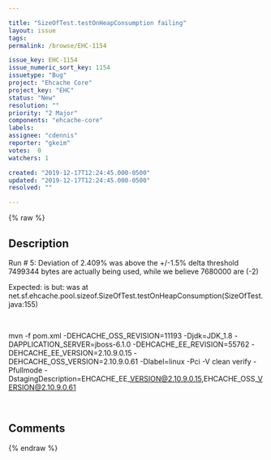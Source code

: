 ```yaml
---

title: "SizeOfTest.testOnHeapConsumption failing"
layout: issue
tags: 
permalink: /browse/EHC-1154

issue_key: EHC-1154
issue_numeric_sort_key: 1154
issuetype: "Bug"
project: "Ehcache Core"
project_key: "EHC"
status: "New"
resolution: ""
priority: "2 Major"
components: "ehcache-core"
labels: 
assignee: "cdennis"
reporter: "gkeim"
votes:  0
watchers: 1

created: "2019-12-17T12:24:45.000-0500"
updated: "2019-12-17T12:24:45.000-0500"
resolved: ""

---
```




{% raw %}



## Description

<div markdown="1" class="description">

Run # 5: Deviation of 2.409% was above the +/-1.5% delta threshold 
7499344 bytes are actually being used, while we believe 7680000 are (-2)


Expected: is <true>
 but: was <false>
 at net.sf.ehcache.pool.sizeof.SizeOfTest.testOnHeapConsumption(SizeOfTest.java:155)

 

mvn -f pom.xml -DEHCACHE\_OSS\_REVISION=11193 -Djdk=JDK\_1.8 -DAPPLICATION\_SERVER=jboss-6.1.0 -DEHCACHE\_EE\_REVISION=55762 -DEHCACHE\_EE\_VERSION=2.10.9.0.15 -DEHCACHE\_OSS\_VERSION=2.10.9.0.61 -Dlabel=linux -Pci -V clean verify -Pfullmode -DstagingDescription=EHCACHE\_EE\_VERSION@2.10.9.0.15,EHCACHE\_OSS\_VERSION@2.10.9.0.61

 

</div>

## Comments



{% endraw %}
